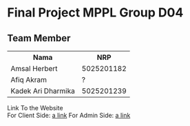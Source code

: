 # Final Project MPPL Group D04

## Team Member
<table>
<tr>
<th>Nama</th>
<th>NRP </th>
</tr>
<tr>
<td>Amsal Herbert</td>
<td>5025201182 </td>
</tr>
<tr>
<td>Afiq Akram</td>
<td>? </td>
</tr>
<tr>
<td>Kadek Ari Dharmika</td>
<td>5025201239 </td>
</tr>
</table>

Link To the Website <br>
For Client Side: [a link](https://mppl-client.vercel.app/)
For Admin Side: [a link](https://admin-mppl-628l6jxim-arraidh.vercel.app/login)
